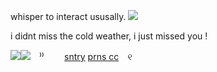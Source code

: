 whisper to interact ususally. ![](https://static.wikia.nocookie.net/cookierunkingdom/images/0/0a/Cookie0160-interaction.gif/revision/latest/scale-to-width-down/150?cb=20220301002316)

i didnt miss the cold weather, i just missed you ! 

![](https://wilardo.crd.co/assets/images/gallery05/154f61eb.png?v=b62e9456)![](https://wilardo.crd.co/assets/images/gallery05/154f61eb.png?v=b62e9456)  ⠀⁾⁾  ⠀ ⠀ [sntry](https://sntry.cc/sharkcat) [prns cc](https://prounouns.cc/catshark)  ⠀୧ ⠀

